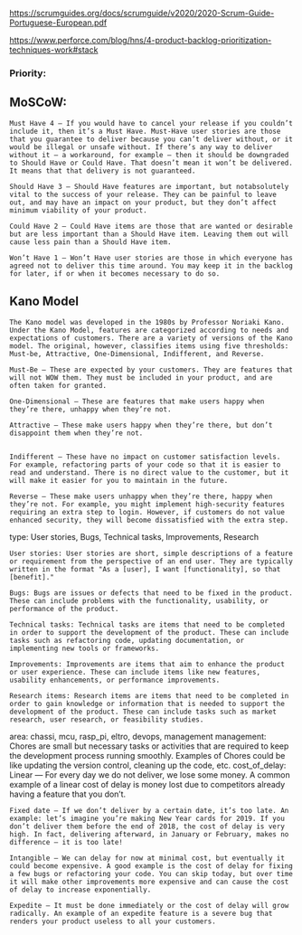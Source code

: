 https://scrumguides.org/docs/scrumguide/v2020/2020-Scrum-Guide-Portuguese-European.pdf

https://www.perforce.com/blog/hns/4-product-backlog-prioritization-techniques-work#stack


### Priority:

## MoSCoW:

    Must Have 4 — If you would have to cancel your release if you couldn’t include it, then it’s a Must Have. Must-Have user stories are those that you guarantee to deliver because you can’t deliver without, or it would be illegal or unsafe without. If there’s any way to deliver without it — a workaround, for example — then it should be downgraded to Should Have or Could Have. That doesn’t mean it won’t be delivered. It means that that delivery is not guaranteed.

    Should Have 3 — Should Have features are important, but notabsolutely vital to the success of your release. They can be painful to leave out, and may have an impact on your product, but they don’t affect minimum viability of your product.

    Could Have 2 — Could Have items are those that are wanted or desirable but are less important than a Should Have item. Leaving them out will cause less pain than a Should Have item.  

    Won’t Have 1 — Won’t Have user stories are those in which everyone has agreed not to deliver this time around. You may keep it in the backlog for later, if or when it becomes necessary to do so.

## Kano Model

    The Kano model was developed in the 1980s by Professor Noriaki Kano. Under the Kano Model, features are categorized according to needs and expectations of customers. There are a variety of versions of the Kano model. The original, however, classifies items using five thresholds: Must-be, Attractive, One-Dimensional, Indifferent, and Reverse.

    Must-Be — These are expected by your customers. They are features that will not WOW them. They must be included in your product, and are often taken for granted.

    One-Dimensional — These are features that make users happy when they’re there, unhappy when they’re not.
        
    Attractive — These make users happy when they’re there, but don’t disappoint them when they’re not.


    Indifferent — These have no impact on customer satisfaction levels. For example, refactoring parts of your code so that it is easier to read and understand. There is no direct value to the customer, but it will make it easier for you to maintain in the future.

    Reverse — These make users unhappy when they’re there, happy when they’re not. For example, you might implement high-security features requiring an extra step to login. However, if customers do not value enhanced security, they will become dissatisfied with the extra step.

type: User stories, Bugs, Technical tasks, Improvements, Research
    
    User stories: User stories are short, simple descriptions of a feature or requirement from the perspective of an end user. They are typically written in the format "As a [user], I want [functionality], so that [benefit]."

    Bugs: Bugs are issues or defects that need to be fixed in the product. These can include problems with the functionality, usability, or performance of the product.

    Technical tasks: Technical tasks are items that need to be completed in order to support the development of the product. These can include tasks such as refactoring code, updating documentation, or implementing new tools or frameworks.

    Improvements: Improvements are items that aim to enhance the product or user experience. These can include items like new features, usability enhancements, or performance improvements.

    Research items: Research items are items that need to be completed in order to gain knowledge or information that is needed to support the development of the product. These can include tasks such as market research, user research, or feasibility studies.

area: chassi, mcu, rasp_pi, eltro, devops, management
    management: Chores are small but necessary tasks or activities that are required to keep the development process running smoothly. Examples of Chores could be like updating the version control, cleaning up the code, etc.
cost_of_delay: 
    Linear — For every day we do not deliver, we lose some money. A common example of a linear cost of delay is money lost due to competitors already having a feature that you don’t.

    Fixed date — If we don’t deliver by a certain date, it’s too late. An example: let’s imagine you’re making New Year cards for 2019. If you don’t deliver them before the end of 2018, the cost of delay is very high. In fact, delivering afterward, in January or February, makes no difference — it is too late!

    Intangible — We can delay for now at minimal cost, but eventually it could become expensive. A good example is the cost of delay for fixing a few bugs or refactoring your code. You can skip today, but over time it will make other improvements more expensive and can cause the cost of delay to increase exponentially.

    Expedite — It must be done immediately or the cost of delay will grow radically. An example of an expedite feature is a severe bug that renders your product useless to all your customers. 


     